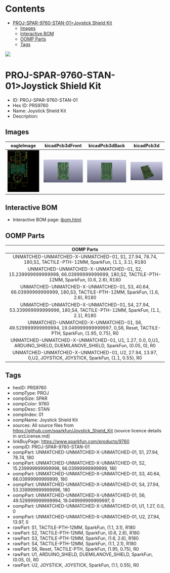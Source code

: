 



Contents
========

* [PROJ-SPAR-9760-STAN-01>Joystick Shield Kit](#proj-spar-9760-stan-01joystick-shield-kit)
	* [Images](#images)
	* [Interactive BOM](#interactive-bom)
	* [OOMP Parts](#oomp-parts)
	* [Tags](#tags)
  
![][im]
# PROJ-SPAR-9760-STAN-01>Joystick Shield Kit

- ID: PROJ-SPAR-9760-STAN-01
- Hex ID: PRS9760
- Name: Joystick Shield Kit
- Description: 

## Images
  
  

|eagleImage|kicadPcb3dFront|kicadPcb3dBack|kicadPcb3d|
| :---: | :---: | :---: | :---: |
|[![eagleImage](eagleImage_140.png)](eagleImage_600.png)|[![kicadPcb3dFront](kicadPcb3dFront_140.png)](kicadPcb3dFront_600.png)|[![kicadPcb3dBack](kicadPcb3dBack_140.png)](kicadPcb3dBack_600.png)|[![kicadPcb3d](kicadPcb3d_140.png)](kicadPcb3d_600.png)|

## Interactive BOM

- Interactive BOM page: [ibom.html](kicad/bom/ibom.html)

## OOMP Parts
  

|OOMP Parts|
| :---: |
|UNMATCHED-UNMATCHED-X-UNMATCHED-01, S1, 27.94, 78.74, 180,S1, TACTILE-PTH-12MM, SparkFun, (1.1, 3.1), R180|
|UNMATCHED-UNMATCHED-X-UNMATCHED-01, S2, 15.239999999999998, 66.03999999999999, 180,S2, TACTILE-PTH-12MM, SparkFun, (0.6, 2.6), R180|
|UNMATCHED-UNMATCHED-X-UNMATCHED-01, S3, 40.64, 66.03999999999999, 180,S3, TACTILE-PTH-12MM, SparkFun, (1.6, 2.6), R180|
|UNMATCHED-UNMATCHED-X-UNMATCHED-01, S4, 27.94, 53.339999999999996, 180,S4, TACTILE-PTH-12MM, SparkFun, (1.1, 2.1), R180|
|UNMATCHED-UNMATCHED-X-UNMATCHED-01, S6, 49.529999999999994, 19.049999999999997, 0,S6, Reset, TACTILE-PTH, SparkFun, (1.95, 0.75), R0|
|UNMATCHED-UNMATCHED-X-UNMATCHED-01, U1, 1.27, 0.0, 0,U1, ARDUINO_SHIELD, DUEMILANOVE_SHIELD, SparkFun, (0.05, 0), R0|
|UNMATCHED-UNMATCHED-X-UNMATCHED-01, U2, 27.94, 13.97, 0,U2, JOYSTICK, JOYSTICK, SparkFun, (1.1, 0.55), R0|

## Tags

- hexID: PRS9760
- oompType: PROJ
- oompSize: SPAR
- oompColor: 9760
- oompDesc: STAN
- oompIndex: 01
- oompName: Joystick Shield Kit
- sources: All source files from https://github.com/sparkfun/Joystick_Shield_Kit (source licence details in srcLicense.md)
- linkBuyPage: https://www.sparkfun.com/products/9760
- oompID: PROJ-SPAR-9760-STAN-01
- oompPart: UNMATCHED-UNMATCHED-X-UNMATCHED-01, S1, 27.94, 78.74, 180
- oompPart: UNMATCHED-UNMATCHED-X-UNMATCHED-01, S2, 15.239999999999998, 66.03999999999999, 180
- oompPart: UNMATCHED-UNMATCHED-X-UNMATCHED-01, S3, 40.64, 66.03999999999999, 180
- oompPart: UNMATCHED-UNMATCHED-X-UNMATCHED-01, S4, 27.94, 53.339999999999996, 180
- oompPart: UNMATCHED-UNMATCHED-X-UNMATCHED-01, S6, 49.529999999999994, 19.049999999999997, 0
- oompPart: UNMATCHED-UNMATCHED-X-UNMATCHED-01, U1, 1.27, 0.0, 0
- oompPart: UNMATCHED-UNMATCHED-X-UNMATCHED-01, U2, 27.94, 13.97, 0
- rawPart: S1, TACTILE-PTH-12MM, SparkFun, (1.1, 3.1), R180
- rawPart: S2, TACTILE-PTH-12MM, SparkFun, (0.6, 2.6), R180
- rawPart: S3, TACTILE-PTH-12MM, SparkFun, (1.6, 2.6), R180
- rawPart: S4, TACTILE-PTH-12MM, SparkFun, (1.1, 2.1), R180
- rawPart: S6, Reset, TACTILE-PTH, SparkFun, (1.95, 0.75), R0
- rawPart: U1, ARDUINO_SHIELD, DUEMILANOVE_SHIELD, SparkFun, (0.05, 0), R0
- rawPart: U2, JOYSTICK, JOYSTICK, SparkFun, (1.1, 0.55), R0



[im]: kicadPcb3d_450.png
